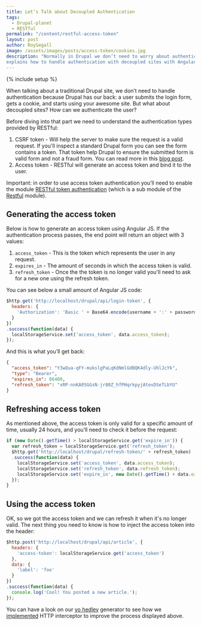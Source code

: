 ```yaml
---
title: Let’s Talk about Decoupled Authentication
tags:
  - Drupal-planet
  - RESTful
permalink: "/content/restful-access-token"
layout: post
author: RoySegall
image: /assets/images/posts/access-token/cookies.jpg
description: "Normally in Drupal we don’t need to worry about authentication, This post
explains how to handle authentication with decoupled sites with Angular JS."
---
```


{% include setup %}

When talking about a traditional Drupal site, we don’t need to handle authentication
because Drupal has our back: a user submits the login form, gets a cookie, and starts
using your awesome site. But what about decoupled sites? How can we authenticate
the user?

Before diving into that part we need to understand the authentication types
provided by RESTful:

  1. CSRF token - Will help the server to make sure the request is a valid
  request. If you'll inspect a standard Drupal form you can see the form
  contains a token. That token help Drupal to ensure the submitted form is valid
  form and not a fraud form. You can read more in this [blog post](https://cloudunder.io/blog/csrf-token/).
  2. Access token - RESTful will generate an access token and bind it to the
  user.

<!-- more -->

Important: in order to use access token authentication you’ll need
to enable the module [RESTful token authentication](https://github.com/RESTful-Drupal/restful/tree/7.x-2.x/modules/restful_token_auth)
(which is a sub module of the [Restful](https://github.com/RESTful-Drupal/restful)
module).

## Generating the access token

Below is how to generate an access token using Angular JS. If the
authentication process passes, the end point will return an object with 3
values:

  1. `access_token` - This is the token which represents the user in any request.
  2. `expires_in` - The amount of seconds in which the access token is valid.
  3. `refresh_token` - Once the the token is no longer valid you'll need to ask
  for a new one using the refresh token.

You can see below a small amount of Angular JS code:

```javascript
$http.get('http://localhost/drupal/api/login-token', {
  headers: {
    'Authorization': 'Basic ' + Base64.encode(username + ':' + password)
  }
})
.success(function(data) {
  localStorageService.set('access_token', data.access_token);
});
```

And this is what you’ll get back:

```json
{
  "access_token": "Y3wQua-qFY-mukslgPaLqKdNmlGdBQK4dly-UhlJcYk",
  "type": "Bearer",
  "expires_in": 86400,
  "refresh_token": "xRP-nnKA05GGsN-jr80Z_hfPHqrkpyjAtevDSeTLbYU"
}
```

## Refreshing access token
As mentioned above, the access token is only valid for a specific amount of time,
usually 24 hours, and you’ll need to check it before the request:

```javascript
if (new Date().getTime() > localStorageService.get('expire_in')) {
  var refresh_token = localStorageService.get('refresh_token');
  $http.get('http://localhost/drupal/refresh-token/' + refresh_token)
  .success(function(data) {
    localStorageService.set('access_token', data.access_token);
    localStorageService.set('refresh_token', data.refresh_token);
    localStorageService.set('expire_in', new Date().getTime() + data.expires_in);
  });
}
```

## Using the access token
OK, so we got the access token and we can refresh it when it's no longer valid. The
next thing you need to know is how to inject the access token into the header:

```javascript
$http.post('http://localhost/drupal/api/article', {
  headers: {
    'access-token': localStorageService.get('access_token')
  },
  data: {
    'label': 'foo'
  }
})
.success(function(data) {
  console.log('Cool! You posted a new article.');
});
```

You can have a look on our [yo hedley](https://github.com/Gizra/generator-hedley)
generator to see how we [implemented](http://bit.ly/2dVYTg5) HTTP interceptor to
improve the process displayed above.
